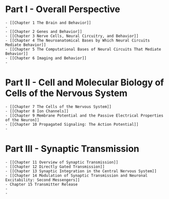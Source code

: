 # Part I - Overall Perspective
	- [[Chapter 1 The Brain and Behavior]]
	-
	- [[Chapter 2 Genes and Behavior]]
	- [[Chapter 3 Nerve Cells, Neural Circuitry, and Behavior]]
	- [[Chapter 4 The Neuroanatomical Bases by Which Neural Circuits Mediate Behavior]]
	- [[Chapter 5 The Computational Bases of Neural Circuits That Mediate Behavior]]
	- [[Chapter 6 Imaging and Behavior]]
	-
# Part II - Cell and Molecular Biology of Cells of the Nervous System
	- [[Chapter 7 The Cells of the Nervous System]]
	- [[Chapter 8 Ion Channels]]
	- [[Chapter 9 Membrane Potential and the Passive Electrical Properties of the Neuron]]
	- [[Chapter 10 Propagated Signaling: The Action Potential]]
	-
# Part III - Synaptic Transmission
	- [[Chapter 11 Overview of Synaptic Transmission]]
	- [[Chapter 12 Directly Gated Transmission]]
	- [[Chapter 13 Synaptic Integration in the Central Nervous System]]
	- [[Chapter 14 Modulation of Synaptic Transmission and Neuronal Excitability: Second Messengers]]
	- Chapter 15 Transmitter Release
	-
	-